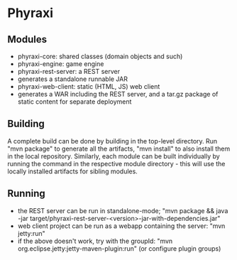 Phyraxi
=====

Modules
-------

* phyraxi-core: shared classes (domain objects and such)
* phyraxi-engine: game engine
* phyraxi-rest-server: a REST server
 * generates a standalone runnable JAR
* phyraxi-web-client: static (HTML, JS) web client
 * generates a WAR including the REST server, and a tar.gz package of static content for separate deployment

Building
--------

A complete build can be done by building in the top-level directory. Run "mvn package" to generate all the artifacts, "mvn install" to also install them in the local repository. Similarly, each module can be built individually by running the command in the respective module directory - this will use the locally installed artifacts for sibling modules.

Running
-------

* the REST server can be run in standalone-mode; "mvn package && java -jar target/phyraxi-rest-server-&lt;version&gt;-jar-with-dependencies.jar"
* web client project can be run as a webapp containing the server: "mvn jetty:run"
 * if the above doesn't work, try with the groupId: "mvn org.eclipse.jetty:jetty-maven-plugin:run" (or configure plugin groups)
